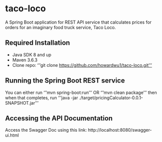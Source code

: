 # taco-loco
A Spring Boot application for REST API service that calculates prices for orders for an imaginary food truck service, Taco Loco.

## Required Installation
* Java SDK 8 and up
* Maven 3.6.3
* Clone repo: ‘’’git clone https://github.com/howardwu1/taco-loco.git’’’

## Running the Spring Boot REST service
You can either run ‘’’mvn spring-boot:run’’’
OR
‘’’mvn clean package’’’ then when that completes, run ‘’’java -jar ./target/pricingCalculator-0.0.1-SNAPSHOT.jar’’’

## Accessing the API Documentation
Access the Swagger Doc using this link:
http://localhost:8080/swagger-ui.html
